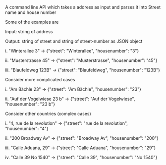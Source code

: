 A command line API which takes a address as input and parses it into Street name and house number

Some of the examples are 

Input: string of address

Output: string of street and string of street-number as JSON object

i. "Winterallee 3" -> {"street": "Winterallee", "housenumber": "3"}

ii. "Musterstrasse 45" -> {"street": "Musterstrasse", "housenumber": "45"}

iii. "Blaufeldweg 123B" -> {"street": "Blaufeldweg", "housenumber": "123B"}

Consider more complicated cases

i. "Am Bächle 23" -> {"street": "Am Bächle", "housenumber": "23"}

ii. "Auf der Vogelwiese 23 b" -> {"street": "Auf der Vogelwiese", "housenumber": "23 b"}

Consider other countries (complex cases)

i. "4, rue de la revolution" -> {"street": "rue de la revolution", "housenumber": "4"}

ii. "200 Broadway Av" -> {"street": "Broadway Av", "housenumber": "200"}

iii. "Calle Aduana, 29" -> {"street": "Calle Aduana", "housenumber": "29"}

iv. "Calle 39 No 1540" -> {"street": "Calle 39", "housenumber": "No 1540"}
